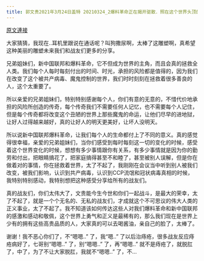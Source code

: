 ```yaml
---
title: 郭文贵2021年3月24日盖特 20210324_2爆料革命正在揭开驱散．照在这个世界头顶的共产黑幕……我们正在拯救世界……以毒灭共是……上天送给我们灭共最大的礼物！
---
```


[原文連接](https://gnews.org/ThreadView/53480514)

大家猜猜，我现在..耳机里跟说在通话呢？叫狗撒尿啊，太棒了这雕塑啊，真希望这种美丽的雕塑未来我们和战友们更多的分享。


兄弟姐妹们，新中国联邦和爆料革命，它不但成为世界的主角，而且会真的拯救全人类。我们每个人每时每刻付出的时间、时光，承担的风险都是值得的，因为我们在改变了这个被共产病毒、魔鬼控制的世界，我们时时刻刻在拯救着很多善良的人，这个太重要了。


所以亲爱的兄弟姐妹们，特别特别感谢每个人，你们有意的无意的，不惜代价地承担的风险所创造的传奇，每个传奇我们不需要任何人记忆，也不需要每个人记住，但是每个传奇都将改变这个丑陋的世界上那些魔鬼的命运，让他们尽早的进地狱，让好人过得越来越好，真的让好人的明天更美好，让坏人没明天。


所以说新中国联邦爆料革命，让我们每个人的生命都付上了不同的意义。真的感觉得很幸福，亲爱的兄弟姐妹们，当你们感受到每时每刻这一切的变化的时候，感受着这个世界变化的时候，想想有多少事情跟你有关系，有多少事情就是因为你的勤劳和付出，把眼睛搞花了，把家庭搞得甚至不和睦了，甚至被别人误解，但是你在做着对的事情，你在拯救着世界，太了不起了，我刚刚在会议当中听到别人被我们改变，被我们影响，认识到共产病毒，认识到CCP流氓和冠状病毒真相的时候，我特别特别感动，我特别想把这种感受分享给所有的战友们。


真的战友们，你们太伟大了，文贵能今生今世和你们一起战斗，是最大的荣幸，太了不起了，就是一个个无名的、无私的战友们，才成就这个不可思议的伟大人类的正义事业，太了不起了。我不知道该如何传达这些人对我们爆料革命和新中国联邦的感激和感动和敬佩，这个世界上勇气和正义是最稀有的，那么我们现在是世界上少有的拥有这些高贵品质的人，大家真的可以去喝酱油，亲自己的脸了，太棒了。


谢谢！我不恶心你们了，不“嗯嗯..” 了，我“嗯..” 了以后治痔疮，很多战友反应痔疮病好了，七哥别“嗯嗯..” 了，别“嗯嗯..” 了，再“嗯嗯..” 就不是痔疮了，就脱肛了，中了，为了不让大家脱肛，我就不“嗯嗯..” 了，不…
